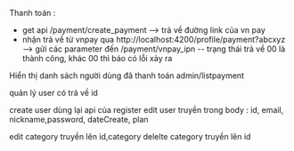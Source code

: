 Thanh toán :
 - get api /payment/create_payment --> trả về đường link của vn pay
 - nhận trả về từ vnpay qua http://localhost:4200/profile/payment?abcxyz --> gửi các parameter đến /payment/vnpay_ipn
	-- trạng thái trả về 00 là thành công, khác 00 thì báo có lỗi xảy ra


Hiển thị danh sách người dùng đã thanh toán
admin/listpayment

quản lý user có trả về id

create user dùng lại api của register
edit user truyền trong body : id, email, nickname,password, dateCreate, plan


edit category truyền lên id,category
delelte category truyền lên id




